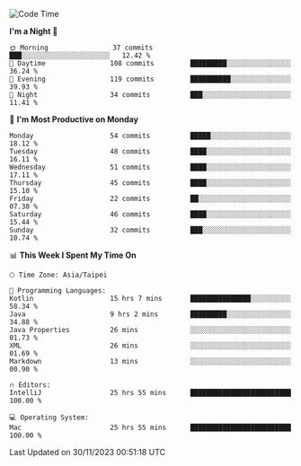<!--START_SECTION:waka-->
![Code Time](http://img.shields.io/badge/Code%20Time-705%20hrs%202%20mins-blue)

**I'm a Night 🦉** 

```text
🌞 Morning                37 commits          ███░░░░░░░░░░░░░░░░░░░░░░   12.42 % 
🌆 Daytime                108 commits         █████████░░░░░░░░░░░░░░░░   36.24 % 
🌃 Evening                119 commits         ██████████░░░░░░░░░░░░░░░   39.93 % 
🌙 Night                  34 commits          ███░░░░░░░░░░░░░░░░░░░░░░   11.41 % 
```
📅 **I'm Most Productive on Monday** 

```text
Monday                   54 commits          █████░░░░░░░░░░░░░░░░░░░░   18.12 % 
Tuesday                  48 commits          ████░░░░░░░░░░░░░░░░░░░░░   16.11 % 
Wednesday                51 commits          ████░░░░░░░░░░░░░░░░░░░░░   17.11 % 
Thursday                 45 commits          ████░░░░░░░░░░░░░░░░░░░░░   15.10 % 
Friday                   22 commits          ██░░░░░░░░░░░░░░░░░░░░░░░   07.38 % 
Saturday                 46 commits          ████░░░░░░░░░░░░░░░░░░░░░   15.44 % 
Sunday                   32 commits          ███░░░░░░░░░░░░░░░░░░░░░░   10.74 % 
```


📊 **This Week I Spent My Time On** 

```text
🕑︎ Time Zone: Asia/Taipei

💬 Programming Languages: 
Kotlin                   15 hrs 7 mins       ███████████████░░░░░░░░░░   58.34 % 
Java                     9 hrs 2 mins        █████████░░░░░░░░░░░░░░░░   34.88 % 
Java Properties          26 mins             ░░░░░░░░░░░░░░░░░░░░░░░░░   01.73 % 
XML                      26 mins             ░░░░░░░░░░░░░░░░░░░░░░░░░   01.69 % 
Markdown                 13 mins             ░░░░░░░░░░░░░░░░░░░░░░░░░   00.90 % 

🔥 Editors: 
IntelliJ                 25 hrs 55 mins      █████████████████████████   100.00 % 

💻 Operating System: 
Mac                      25 hrs 55 mins      █████████████████████████   100.00 % 
```


 Last Updated on 30/11/2023 00:51:18 UTC
<!--END_SECTION:waka-->
